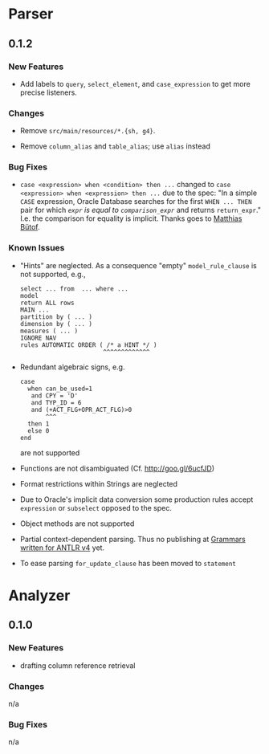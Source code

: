 # Parser

## 0.1.2

### New Features

- Add labels to `query`, `select_element`, and `case_expression` to get more precise listeners. 

### Changes

- Remove `src/main/resources/*.{sh, g4}`.

- Remove `column_alias` and `table_alias`; use `alias` instead

### Bug Fixes

- `case <expression> when <condition> then ...` changed to `case <expression> when <expression> then ...` due to the spec: "In a simple `CASE` expression, Oracle Database searches for the first `WHEN ... THEN` pair for which *`expr` is equal to `comparison_expr`* and returns `return_expr`." I.e. the comparison for equality is implicit. Thanks goes to [Matthias Bütof](https://www.xing.com/profile/Matthias_Buetof).

### Known Issues

- "Hints" are neglected. As a consequence "empty" `model_rule_clause` is not supported, e.g., 

    ```
    select ... from  ... where ...
    model
    return ALL rows
    MAIN ...
    partition by ( ... )
    dimension by ( ... )
    measures ( ... )
    IGNORE NAV
    rules AUTOMATIC ORDER ( /* a HINT */ )
                           ^^^^^^^^^^^^^
    ```

- Redundant algebraic signs, e.g.

    ```
    case
      when can_be_used=1
       and CPY = 'D' 
       and TYP_ID = 6 
       and (+ACT_FLG+OPR_ACT_FLG)>0 
           ^^^
      then 1 
      else 0 
    end
    ```

    are not supported
    
- Functions are not disambiguated (Cf. <http://goo.gl/6ucfJD>)

- Format restrictions within Strings are neglected

- Due to Oracle's implicit data conversion some production rules accept `expression` or `subselect` opposed to the spec.

- Object methods are not supported

- Partial context-dependent parsing. Thus no publishing at [Grammars written for ANTLR v4](https://github.com/antlr/grammars-v4) yet.

- To ease parsing `for_update_clause` has been moved to `statement`

# Analyzer

## 0.1.0

### New Features

- drafting column reference retrieval

### Changes

n/a

### Bug Fixes

n/a
